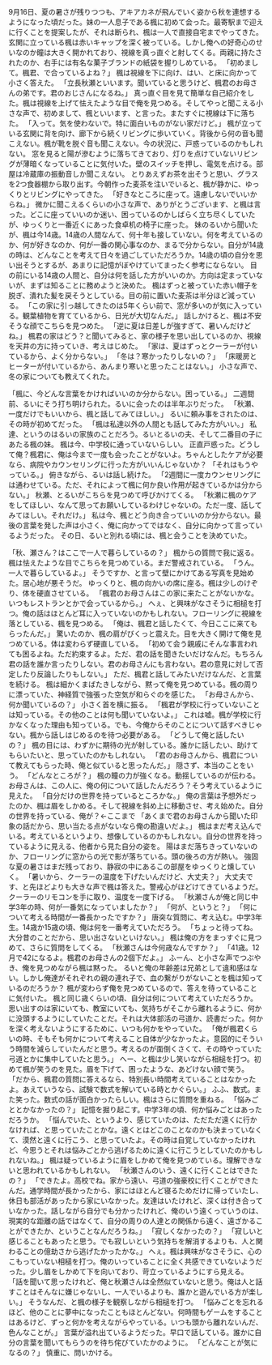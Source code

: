 9月16日、夏の暑さが残りつつも、アキアカネが飛んでいく姿から秋を連想するようになった頃だった。妹の一人息子である楓に初めて会った。最寄駅まで迎えに行くことを提案したが、それは断られ、楓は一人で直接自宅までやってきた。
玄関に立っている楓は赤いキャップを深く被っている。しかし俺への好奇心のせいなのか瞳は大きく開かれており、視線を真っ直ぐと射してくる。両親に持たされたのか、右手には有名な菓子ブランドの紙袋を握りしめている。
「初めまして。楓君、で合っているよね？」
楓は視線を下に向け、はい、と床に向かって小さく答えた。
「立長秋瀬といいます。聞いていると思うけど、楓君のお母さんの弟です。君のおじさんになるね。」
真っ直ぐ目を見て簡単な自己紹介をした。楓は視線を上げて怯えたような目で俺を見つめる。そしてやっと聞こえる小さな声で、初めまして、楓といいます、と言った。またすぐに視線は下に落ちた。
「入って。気を使わないで。特に面白いものがない家だけど。」
楓が立っている玄関に背を向け、廊下から続くリビングに歩いていく。背後から何の音も聞こえない。楓が靴を脱ぐ音も聞こえない。今の状況に、戸惑っているのかもしれない。
窓を見ると陽が滲むように落ちてきており、灯りを点けていないリビングが薄暗くなっていることに気付いた。壁のスイッチを押し、電気を点ける。部屋は冷蔵庫の振動音しか聞こえない。
とりあえずお茶を出そうと思い、グラスを2つ食器棚から取り出す。今朝作った麦茶を注いでいると、楓が静かに、ゆっくりとリビングにやってきた。
「好きなところに座って。遠慮しないでいいからね。」
微かに聞こえるくらいの小さな声で、ありがとうございます、と楓は言った。どこに座っていいのか迷い、困っているのかしばらく立ち尽くしていたが、ゆっくりと一番近くにあった食卓机の椅子に座った。
妹のるいから聞いたが、楓は今14歳。14歳の人間なんて、何十年も接していない。何を考えているのか、何が好きなのか、何が一番の関心事なのか、まるで分からない。自分が14歳の時は、どんなことを考えて日々を過ごしていただろうか。14歳の頃の自分を思い出そうとするが、あまりに記憶がぼやけていてまったく参考にならない。
目の前にいる14歳の人間と、自分は何を話した方がいいのか。方向は定まっていないが、まずは知ることに務めようと決めた。
楓はずっと被っていた赤い帽子を脱ぎ、潰れた髪を戻そうとしている。目の前に置いた麦茶は半分ほど減っている。
「この家に引っ越してきたのは5年くらい前で、窓が多いのが気に入っている。観葉植物を育てているから、日光が大切なんだ。」
話しかけると、楓は不安そうな顔でこちらを見つめた。
「逆に夏は日差しが強すぎて、暑いんだけどね。」
楓君の家はどう？と聞いてみると、家の様子を思い出しているのか、視線を天井の方に持っていき、考えはじめた。
「家は、夏はずっとクーラーが付いているから、よく分からない。」
「冬は？寒かったりしないの？」
「床暖房とヒーターが付いているから、あんまり寒いと思ったことはない。」
小さな声で、冬の家についても教えてくれた。

「楓に、今どんな言葉をかければいいのか分からない。困っている。」
二週間前、るいにそう打ち明けられた。るいに会ったのは半年ぶりだった。
「秋瀬、一度だけでもいいから、楓と話してみてほしい。」
るいに頼み事をされたのは、その時が初めてだった。
「楓は私達以外の人間とも話してみた方がいい。」
私達、というのはるいの家族のことだろう。るいとるいの夫、そして二番目の子にあたる楓の妹。
楓は今、中学校に通っていないらしい。
正直戸惑った。どうして俺？楓君に、俺は今まで一度も会ったことがないよ。ちゃんとしたケアが必要なら、病院やカウンセリングに行った方がいいんじゃないか？
「それはもうやっている。」
俯きながら、るいは話し続けた。
「2週間に一度カウンセリングには通わせている。ただ、それによって楓に何か良い作用が起きているかは分からない。」
秋瀬、とるいがこちらを見つめて呼びかけてくる。
「秋瀬に楓のケアをしてほしい、なんて思ってお願いしているわけじゃないの。ただ一度、話してみてほしい。それだけ。」
私は今、楓とどう向き合っていいのか分からない。最後の言葉を発した声は小さく、俺に向かってではなく、自分に向かって言っているようだった。
その日、るいと別れる頃には、楓と会うことを決めていた。

「秋、瀬さん？はここで一人で暮らしているの？」
楓からの質問で我に返る。楓は怯えたような目でこちらを見つめている。まだ警戒されている。
「うん。一人で暮らしているよ。」
そうですか、と言って壁にかけてある写真を見始めた。居心地が悪そうだ。
ゆっくりと、楓の向かいの席に座る。楓は少しのけぞり、体を硬直させている。
「楓君のお母さんはこの家に来たことがないかな。いつもレストランとかで会っているから。」
へぇ、と興味がなさそうに相槌を打つ。俺の話はほとんど耳に入っていないのかもしれない。フローリングに視線を落としている、楓を見つめる。
「俺は、楓君と話したくて、今日ここに来てもらったんだ。」
驚いたのか、楓の肩がびくっと震えた。目を大きく開けて俺を見つめている。体は変わらず硬直している。
「初めて会う親戚にそんな事言われても困るよね。ただ約束するよ。ただ、君の話を聞きたいだけなんだ。もちろん君の話を誰か言ったりしない。君のお母さんにも言わない。君の意見に対して否定したり反論したりもしない。」
ただ、楓君と話してみたいだけなんだ、と言葉を続ける。
楓は細かくまばたきしながら、黙って俺を見つめている。楓の周りに漂っていた、神経質で強張った空気が和らぐのを感じた。
「お母さんから、何か聞いているの？」
小さく首を横に振る。
「楓君が学校に行っていないことは知っている。その他のことは何も聞いていないよ。」
これは嘘。楓が学校に行かなくなった理由も知っている。でも、今俺からそのことについて話すべきじゃない。楓から話しはじめるのを待つ必要がある。
「どうして俺と話したいの？」
楓の目には、わずかに期待の光が射している。誰かに話したい、助けてもらいたいと、思っていたのかもしれない。
「君のお母さんから、楓君について教えてもらった時、俺と似ていると思ったんだ。」
隠さず、本当のことをいう。
「どんなところが？」
楓の瞳の力が強くなる。動揺しているのが伝わる。お母さんは、この人に、俺の何について話したんだろう？そう考えているように見えた。
「自分だけの世界を持っているところかな。」
俺の言葉は予想外だったのか、楓は眉をしかめる。そして視線を斜め上に移動させ、考え始めた。自分の世界を持っている、俺が？←ここまで
「あくまで君のお母さんから聞いた印象の話だから、思い当たる点がないなら俺の勘違いだよ。」
楓はまだ考え込んでいる。考えているというより、想像しているのかもしれない。自分の世界を持っているように見える、他者から見た自分の姿を。
陽はまだ落ちきっていないのか、フローリングに窓からの光で影が落ちている。頭の後ろの方が熱い。
強固な夏の暑さはまだ残っており、静寂の中にあるこの部屋をゆっくりと燻していく。
「暑いから、クーラーの温度を下げたいんだけど、大丈夫？」
大丈夫です、と先ほどよりも大きな声で楓は答えた。警戒心がほどけてきているようだ。クーラーのリモコンを手に取り、温度を一度下げる。
「秋瀬さんが俺と同じ中学3年の時、何が一番気になっていましたか？」
「何が、というと？」
「何について考える時間が一番長かったですか？」
唐突な質問に、考え込む。中学3年生。14歳か15歳の頃、俺は何を一番考えていただろう。
「ちょっと待ってね。大分昔のことだから、思い出さないといけない。」
楓は俺の方をまっすぐに見つめて、さらに質問をしてくる。
「秋瀬さんは今何歳なんですか？」
「41歳。12月で42になるよ。楓君のお母さんの2個下だよ。」
ふーん、と小さな声でつぶやき、俺を見つめながら楓は黙った。
るいと俺の年齢差は兄弟として違和感はない。しかし俺達がそれぞれの親の連れ子で、血の繋がりがないことを楓は知っているのだろうか？
楓が変わらず俺を見つめているので、答えを待っていることに気付いた。
楓と同じ歳くらいの頃、自分は何について考えていただろうか。思い出すのは家にいても、教室にいても、気持ちがそこから離れるように、何かに没頭するようにしていたことだ。それは大体部活の弓道か、読書だった。何かを深く考えないようにするために、いつも何かをやっていた。
「俺が楓君くらいの時、そもそも何かについて考えること自体が少なかったよ。意図的にそういう時間を減らしていたんだと思う。考えるのが面倒くさくて、その時やっていた弓道とかに集中していたと思う。」
へー、と楓は少し笑いながら相槌を打つ。初めて楓が笑うのを見た。眉を下げて、困ったような、あどけない顔で笑う。
「だから、楓君の質問に答えるなら、特別長い時間考えていることはなかったよ。あえていうなら、試験で数式を解いている時とかぐらい。」
ふふ、数式。また笑った。数式の話が面白かったらしい。楓はさらに質問を重ねる。
「悩みごととかなかったの？」
記憶を掘り起こす。中学3年の頃、何か悩みごとはあっただろうか。
「悩んでいた、というより、感じていたのは、ただただ遠くに行かなければ、と思っていたことかな。遠くとはどこのことなのかも決まっていなくて、漠然と遠くに行こう、と思っていたよ。その時は自覚していなかったけれど、今思うとそれは悩みごとから逃げるために遠くに行こうとしていたのかもしれないね。」
楓は疑っているように眉をしかめて俺を見つめている。理解できないと思われているかもしれない。
「秋瀬さんのいう、遠くに行くことはできたの？」
「できたよ。高校でね。家から遠い、弓道の強豪校に行くことができたんだ。通学時間が長かったから、家にはほとんど寝るためだけに帰っていたし、休日も部活があったから家にいなかった。友達はいたけれど、深くは付き合っていなかった。話しながら自分でも分かったけれど、俺のいう遠くっていうのは、現実的な距離の話ではなくて、自分の周りの人達との関係から遠く、遠ざかることができたか、ということなんだろうね。」
「寂しくなかったの？」
「寂しいと感じることもあったと思う。でも寂しいという気持ちを解消するよりも、人と関わることの億劫さから逃げたかったかな。」
へぇ。楓は興味がなさそうに、心のこもっていない相槌を打つ。俺のいっていることに全く共感できていないようだった。少し眉をしかめて下を向いており、苛立っているようにすら見える。
「話を聞いて思ったけれど、俺と秋瀬さんは全然似ていないと思う。俺は人と話すことはそんなに嫌じゃないし、一人でいるよりも、誰かと遊んでいる方が楽しい。」
そうなんだ、と楓の様子を観察しながら相槌を打つ。
「悩みごとを忘れるほど、他のことに夢中になったこともほとんどない。何時間もゲームをすることはあるけど、ずっと何かを考えながらやっている。いつも頭から離れないんだ、色んなことが。」
言葉が溢れ出ているようだった。早口で話している。誰かに自分の言葉を聞いてもらうのを待ち侘びていたかのように。
「どんなことが気になるの？」
慎重に、問いかける。